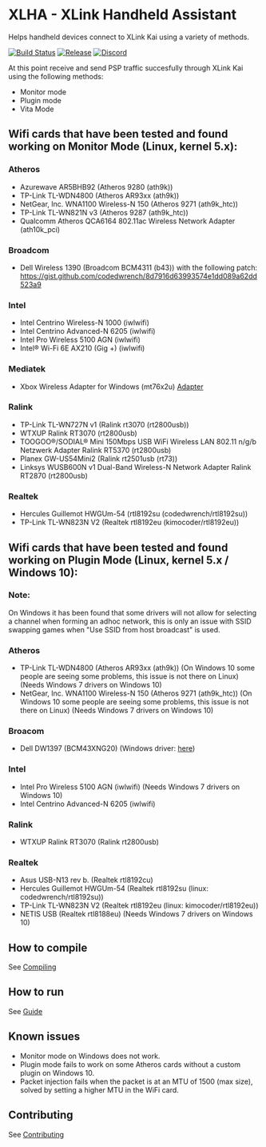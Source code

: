 # XLHA - XLink Handheld Assistant
Helps handheld devices connect to XLink Kai using a variety of methods.

[![Build Status](https://github.com/codedwrench/xlinkhandheldassistant/actions/workflows/build.yml/badge.svg)](https://github.com/codedwrench/xlinkhandheldassistant/actions)
[![Release](https://img.shields.io/github/release/codedwrench/xlinkhandheldassistant.svg)](https://github.com/codedwrench/xlinkhandheldassistant/release)
[![Discord](https://img.shields.io/badge/Discord-XLink%20Kai-brightgreen)](https://discord.gg/XUS9n73KSP)

At this point receive and send PSP traffic succesfully through XLink Kai using the following methods:
- Monitor mode
- Plugin mode
- Vita Mode

## Wifi cards that have been tested and found working on Monitor Mode (Linux, kernel 5.x):

### Atheros
- Azurewave AR5BHB92 (Atheros 9280 (ath9k))
- TP-Link TL-WDN4800 (Atheros AR93xx (ath9k))
- NetGear, Inc. WNA1100 Wireless-N 150 (Atheros 9271 (ath9k_htc))
- TP-Link TL-WN821N v3 (Atheros 9287 (ath9k_htc))
- Qualcomm Atheros QCA6164 802.11ac Wireless Network Adapter (ath10k_pci)

### Broadcom
- Dell Wireless 1390 (Broadcom BCM4311 (b43)) with the following patch: https://gist.github.com/codedwrench/8d7916d63993574e1dd089a62dd523a9

### Intel
- Intel Centrino Wireless-N 1000 (iwlwifi)
- Intel Centrino Advanced-N 6205 (iwlwifi)
- Intel Pro Wireless 5100 AGN (iwlwifi)
- Intel® Wi-Fi 6E AX210 (Gig +) (iwlwifi)

### Mediatek
- Xbox Wireless Adapter for Windows (mt76x2u) [Adapter](https://www.amazon.com/Xbox-One-Wireless-Adapter-Windows/dp/B00ZB7W4QU/)

### Ralink
- TP-Link TL-WN727N v1 (Ralink rt3070 (rt2800usb))
- WTXUP Ralink RT3070 (rt2800usb)
- TOOGOO®/SODIAL® Mini 150Mbps USB WiFi Wireless LAN 802.11 n/g/b Netzwerk Adapter Ralink RT5370 (rt2800usb)
- Planex GW-US54Mini2 (Ralink rt2501usb (rt73))
- Linksys WUSB600N v1 Dual-Band Wireless-N Network Adapter Ralink RT2870 (rt2800usb)

### Realtek
- Hercules Guillemot HWGUm-54 (rtl8192su (codedwrench/rtl8192su))
- TP-Link TL-WN823N V2 (Realtek rtl8192eu (kimocoder/rtl8192eu))

## Wifi cards that have been tested and found working on Plugin Mode (Linux, kernel 5.x / Windows 10):
### Note:
On Windows it has been found that some drivers will not allow for selecting a channel when forming an adhoc network, this is only an issue with SSID swapping games when "Use SSID from host broadcast" is used.

### Atheros
- TP-Link TL-WDN4800 (Atheros AR93xx (ath9k)) 
  (On Windows 10 some people are seeing some problems, this issue is not there on Linux) (Needs Windows 7 drivers on Windows 10)
- NetGear, Inc. WNA1100 Wireless-N 150 (Atheros 9271 (ath9k_htc))
  (On Windows 10 some people are seeing some problems, this issue is not there on Linux) (Needs Windows 7 drivers on Windows 10)


### Broacom
- Dell DW1397 (BCM43XNG20) (Windows driver: [here](https://cdn.teamxlink.co.uk/drivers/Broadcom_BCM43_Drivers_only_2022.03.22.7z))

### Intel
- Intel Pro Wireless 5100 AGN (iwlwifi)
  (Needs Windows 7 drivers on Windows 10)
- Intel Centrino Advanced-N 6205 (iwlwifi)
  
### Ralink
- WTXUP Ralink RT3070 (Ralink rt2800usb)

### Realtek
- Asus USB-N13 rev b. (Realtek rtl8192cu)
- Hercules Guillemot HWGUm-54 (Realtek rtl8192su (linux: codedwrench/rtl8192su))
- TP-Link TL-WN823N V2 (Realtek rtl8192eu (linux: kimocoder/rtl8192eu))
- NETIS USB (Realtek rtl8188eu) (Needs Windows 7 drivers on Windows 10)

## How to compile
See [Compiling](COMPILING.md)

## How to run 
See [Guide](Docs/README.md)

## Known issues
- Monitor mode on Windows does not work.
- Plugin mode fails to work on some Atheros cards without a custom plugin on Windows 10.
- Packet injection fails when the packet is at an MTU of 1500 (max size), solved by setting a higher MTU in the WiFi card.

## Contributing
See [Contributing](CONTRIBUTING.md)
